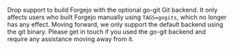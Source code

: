 Drop support to build Forgejo with the optional go-git Git backend. It only affects users who built Forgejo manually using `TAGS=gogits`, which no longer has any effect. Moving forward, we only support the default backend using the git binary. Please get in touch if you used the go-git backend and require any assistance moving away from it.
